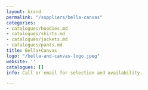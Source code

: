 ```yaml
---
layout: brand
permalink: "/suppliers/bella-canvas"
categories:
- catalogues/hoodies.md
- catalogues/shirts.md
- catalogues/jackets.md
- catalogues/pants.md
title: Bella+Canvas
logo: "/bella-and-canvas-logo.jpeg"
website: ''
catalogues: []
info: Call or email for selection and availability.

---
```

